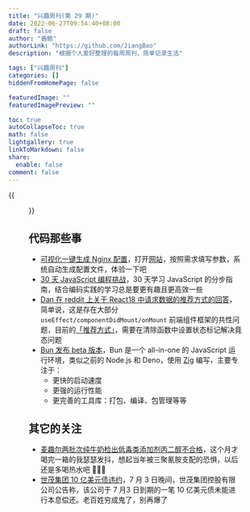 ```yaml
---
title: "兴趣周刊(第 29 期)"
date: 2022-06-27T09:54:40+08:00
draft: false
author: "酱鲍"
authorLink: "https://github.com/JiangBao"
description: "根据个人爱好整理的每周周刊，简单记录生活"

tags: ["兴趣周刊"]
categories: []
hiddenFromHomePage: false

featuredImage: ""
featuredImagePreview: ""

toc: true
autoCollapseToc: true
math: false
lightgallery: true
linkToMarkdown: false
share:
  enable: false
comment: false
---
```


<!--more-->
{{<figure width="400" src="https://jiangbao-1258001083.cos.ap-shanghai.myqcloud.com/20220701.jpg" title="2022 下半年的第一天">}}

## 代码那些事
* [可视化一键生成 Nginx 配置](https://github.com/digitalocean/nginxconfig.io)，打开[网站](https://www.digitalocean.com/community/tools/nginx?global.app.lang=zhCN)，按照需求填写参数，系统自动生成配置文件，体验一下吧
* [30 天 JavaScript 编程挑战](https://github.com/Asabeneh/30-Days-Of-JavaScript)，30 天学习 JavaScript 的分步指南，结合编码实践的学习总是要更有趣且更高效一些
* [Dan 在 reddit 上关于 React18 中请求数据的推荐方式的回答](https://www.reddit.com/r/reactjs/comments/vi6q6f/what_is_the_recommended_way_to_load_data_for/)，简单说，这是存在大部分 `useEffect/componentDidMount/onMount` 前端组件框架的共性问题，目前的[「推荐方式」](https://beta.reactjs.org/learn/you-might-not-need-an-effect#fetching-data)，需要在清除函数中设置状态标记解决竟态问题
* [Bun 发布 beta 版本](https://github.com/Jarred-Sumner/bun)，Bun 是一个 all-in-one 的 JavaScript 运行环境，类似之前的 Node.js 和 Deno，使用 [Zig](https://ziglang.org/) 编写，主要专注于：
  * 更快的启动速度
  * 更强的运行性能
  * 更完善的工具库：打包、编译、包管理等等

## 其它的关注
* [麦趣尔两批次纯牛奶检出低毒类添加剂丙二醇不合格](https://www.zhihu.com/question/540640311)，这个月才喝完一箱的我瑟瑟发抖，想起当年被三聚氰胺支配的恐惧，以后还是多喝热水吧 🤬🤬🤬
* [世茂集团 10 亿美元债违约](https://finance.sina.com.cn/chanjing/gsnews/2022-07-04/doc-imizmscu9973412.shtml)，7 月 3 日晚间，世茂集团控股有限公司公告称，该公司于 7 月3 日到期的一笔 10 亿美元债未能进行本息偿还。老百姓穷成鬼了，别再爆了
